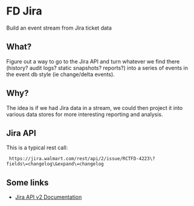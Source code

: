 # FD Jira
Build an event stream from Jira ticket data

## What?
Figure out a way to go to the Jira API and turn whatever we find there (history? audit logs? static snapshots? reports?) into a series of events in the event db style (ie change/delta events).

## Why?
The idea is if we had Jira data in a stream, we could then project it into various data stores for more interesting reporting and analysis.

## Jira API
This is a typical rest call:
```
 https://jira.walmart.com/rest/api/2/issue/RCTFD-4223\?fields\=changelog\&expand\=changelog
```

## Some links
* [Jira API v2 Documentation](https://developer.atlassian.com/cloud/jira/platform/rest/v2)
